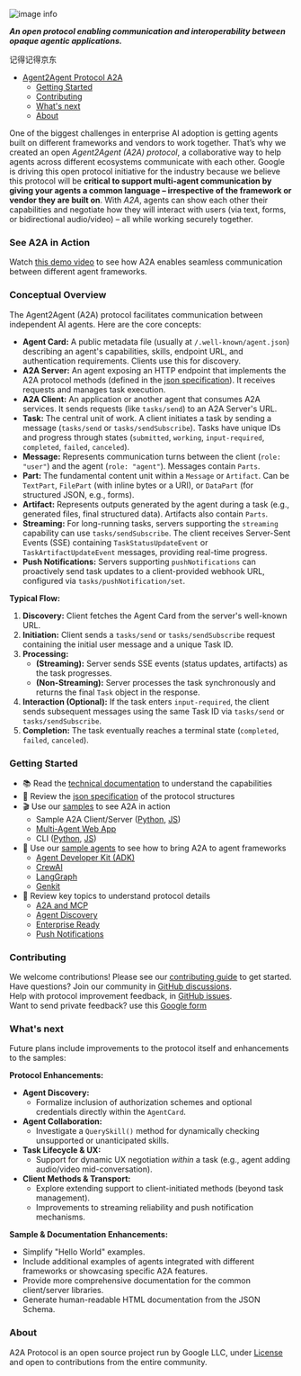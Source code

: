 ![image info](images/A2A_banner.png)

**_An open protocol enabling communication and interoperability between opaque agentic applications._**

<!-- TOC -->记得记得京东

- [Agent2Agent Protocol A2A](#agent2agent-protocol-a2a)
    - [Getting Started](#getting-started)
    - [Contributing](#contributing)
    - [What's next](#whats-next)
    - [About](#about)

<!-- /TOC -->

One of the biggest challenges in enterprise AI adoption is getting agents built on different frameworks and vendors to work together. That’s why we created an open *Agent2Agent (A2A) protocol*, a collaborative way to help agents across different ecosystems communicate with each other. Google is driving this open protocol initiative for the industry because we believe this protocol will be **critical to support multi-agent communication by giving your agents a common language – irrespective of the framework or vendor they are built on**. 
With *A2A*, agents can show each other their capabilities and negotiate how they will interact with users (via text, forms, or bidirectional audio/video) – all while working securely together.

### **See A2A in Action**

Watch [this demo video](https://storage.googleapis.com/gweb-developer-goog-blog-assets/original_videos/A2A_demo_v4.mp4) to see how A2A enables seamless communication between different agent frameworks.

### Conceptual Overview

The Agent2Agent (A2A) protocol facilitates communication between independent AI agents. Here are the core concepts:

*   **Agent Card:** A public metadata file (usually at `/.well-known/agent.json`) describing an agent's capabilities, skills, endpoint URL, and authentication requirements. Clients use this for discovery.
*   **A2A Server:** An agent exposing an HTTP endpoint that implements the A2A protocol methods (defined in the [json specification](/specification)). It receives requests and manages task execution.
*   **A2A Client:** An application or another agent that consumes A2A services. It sends requests (like `tasks/send`) to an A2A Server's URL.
*   **Task:** The central unit of work. A client initiates a task by sending a message (`tasks/send` or `tasks/sendSubscribe`). Tasks have unique IDs and progress through states (`submitted`, `working`, `input-required`, `completed`, `failed`, `canceled`).
*   **Message:** Represents communication turns between the client (`role: "user"`) and the agent (`role: "agent"`). Messages contain `Parts`.
*   **Part:** The fundamental content unit within a `Message` or `Artifact`. Can be `TextPart`, `FilePart` (with inline bytes or a URI), or `DataPart` (for structured JSON, e.g., forms).
*   **Artifact:** Represents outputs generated by the agent during a task (e.g., generated files, final structured data). Artifacts also contain `Parts`.
*   **Streaming:** For long-running tasks, servers supporting the `streaming` capability can use `tasks/sendSubscribe`. The client receives Server-Sent Events (SSE) containing `TaskStatusUpdateEvent` or `TaskArtifactUpdateEvent` messages, providing real-time progress.
*   **Push Notifications:** Servers supporting `pushNotifications` can proactively send task updates to a client-provided webhook URL, configured via `tasks/pushNotification/set`.

**Typical Flow:**

1.  **Discovery:** Client fetches the Agent Card from the server's well-known URL.
2.  **Initiation:** Client sends a `tasks/send` or `tasks/sendSubscribe` request containing the initial user message and a unique Task ID.
3.  **Processing:**
    *   **(Streaming):** Server sends SSE events (status updates, artifacts) as the task progresses.
    *   **(Non-Streaming):** Server processes the task synchronously and returns the final `Task` object in the response.
4.  **Interaction (Optional):** If the task enters `input-required`, the client sends subsequent messages using the same Task ID via `tasks/send` or `tasks/sendSubscribe`.
5.  **Completion:** The task eventually reaches a terminal state (`completed`, `failed`, `canceled`).

### **Getting Started**

* 📚 Read the [technical documentation](https://google.github.io/A2A/#/documentation) to understand the capabilities
* 📝 Review the [json specification](/specification) of the protocol structures
* 🎬 Use our [samples](/samples) to see A2A in action
    * Sample A2A Client/Server ([Python](/samples/python/common), [JS](/samples/js/src))
    * [Multi-Agent Web App](/demo/README.md)
    * CLI ([Python](/samples/python/hosts/cli/README.md), [JS](/samples/js/README.md))
* 🤖 Use our [sample agents](/samples/python/agents/README.md) to see how to bring A2A to agent frameworks
    * [Agent Developer Kit (ADK)](/samples/python/agents/google_adk/README.md)
    * [CrewAI](/samples/python/agents/crewai/README.md)
    * [LangGraph](/samples/python/agents/langgraph/README.md)
    * [Genkit](/samples/js/src/agents/README.md)
* 📑 Review key topics to understand protocol details 
    * [A2A and MCP](https://google.github.io/A2A/#/topics/a2a_and_mcp.md)
    * [Agent Discovery](https://google.github.io/A2A/#/topics/agent_discovery.md)
    * [Enterprise Ready](https://google.github.io/A2A/#/topics/enterprise_ready.md)
    * [Push Notifications](https://google.github.io/A2A/#/topics/push_notifications.md) 

### **Contributing**

We welcome contributions! Please see our [contributing guide](CONTRIBUTING.md) to get started.\
Have questions? Join our community in [GitHub discussions](https://github.com/google/A2A/discussions/).\
Help with protocol improvement feedback, in [GitHub issues](https://github.com/google/A2A/issues).\
Want to send private feedback? use this [Google form](https://docs.google.com/forms/d/e/1FAIpQLScS23OMSKnVFmYeqS2dP7dxY3eTyT7lmtGLUa8OJZfP4RTijQ/viewform)

### **What's next**

Future plans include improvements to the protocol itself and enhancements to the samples:

**Protocol Enhancements:**

*   **Agent Discovery:**
    *   Formalize inclusion of authorization schemes and optional credentials directly within the `AgentCard`.
*   **Agent Collaboration:**
    *   Investigate a `QuerySkill()` method for dynamically checking unsupported or unanticipated skills.
*   **Task Lifecycle & UX:**
    *   Support for dynamic UX negotiation *within* a task (e.g., agent adding audio/video mid-conversation).
*   **Client Methods & Transport:**
    *   Explore extending support to client-initiated methods (beyond task management).
    *   Improvements to streaming reliability and push notification mechanisms.

**Sample & Documentation Enhancements:**

*   Simplify "Hello World" examples.
*   Include additional examples of agents integrated with different frameworks or showcasing specific A2A features.
*   Provide more comprehensive documentation for the common client/server libraries.
*   Generate human-readable HTML documentation from the JSON Schema.

### **About**

A2A Protocol is an open source project run by Google LLC, under [License](LICENSE) and open to contributions from the entire community.
